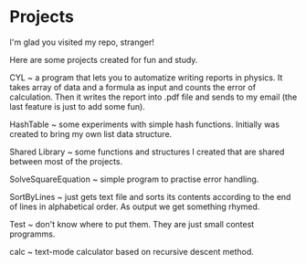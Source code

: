 # Projects
I'm glad you visited my repo, stranger!

Here are some projects created for fun and study.

CYL ~ a program that lets you to automatize writing reports in physics. It takes array of data and a formula as input and counts the error of calculation. Then it writes the report into .pdf file and sends to my email (the last feature is just to add some fun).

HashTable ~ some experiments with simple hash functions. Initially was created to bring my own list data structure.

Shared Library ~ some functions and structures I created that are shared between most of the projects.

SolveSquareEquation ~ simple program to practise error handling.

SortByLines ~ just gets text file and sorts its contents according to the end of lines in alphabetical order. As output we get something rhymed.

Test ~ don't know where to put them. They are just small contest programms.

calc ~ text-mode calculator based on recursive descent method.
